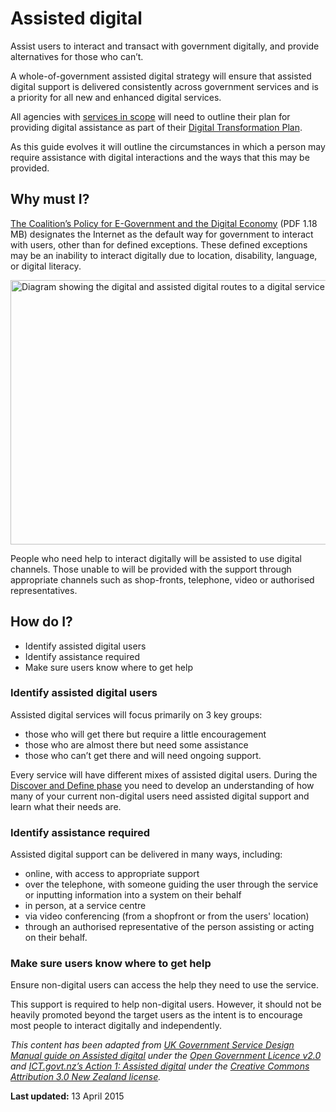 Assisted digital
================

Assist users to interact and transact with government digitally, and provide alternatives for those who can’t.

A whole-of-government assisted digital strategy will ensure that assisted digital support is delivered consistently across government services and is a priority for all new and enhanced digital services.

All agencies with <a href="http://www.dto.gov.au/standard/scope-digital-service-standard">services in scope</a> will need to outline their plan for providing digital assistance as part of their [Digital Transformation Plan](http://www.dto.gov.au/standard/digital-transformation-plan).

As this guide evolves it will outline the circumstances in which a person may require assistance with digital interactions and the ways that this may be provided.

Why must I?
-----------
[The Coalition’s Policy for E-Government and the Digital Economy](http://lpaweb-static.s3.amazonaws.com/Coalition%27s%20Policy%20for%20E-Government%20and%20the%20Digital%20Economy.pdf) (PDF 1.18 MB) designates the Internet as the default way for government to interact with users, other than for defined exceptions. These defined exceptions may be an inability to interact digitally due to location, disability, language, or digital literacy.

<img alt="Diagram showing the digital and assisted digital routes to a digital service" title="diagram showing that most users can access digital services but some users will need assistance" height="423" width="858"  src="http://www.dto.gov.au/sites/g/files/net466/f/styles/large/public/assist_dig_0.png?itok=-dy2ORDw" />

People who need help to interact digitally will be assisted to use digital channels. Those unable to will be provided with the support through appropriate channels such as shop-fronts, telephone, video or authorised representatives.

How do I?
---------
- Identify assisted digital users
- Identify assistance required
- Make sure users know where to get help

### Identify assisted digital users

Assisted digital services will focus primarily on 3 key groups:
- those who will get there but require a little encouragement
- those who are almost there but need some assistance
- those who can’t get there and will need ongoing support.

Every service will have different mixes of assisted digital users. During the [Discover and Define phase](http://www.dto.gov.au/standard/service-design-process#discoverdefine) you need to develop an understanding of how many of your current non-digital users need assisted digital support and learn what their needs are.

### Identify assistance required

Assisted digital support can be delivered in many ways, including:
- online, with access to appropriate support</li>
- over the telephone, with someone guiding the user through the service or inputting information into a system on their behalf
- in person, at a service centre
- via video conferencing (from a shopfront or from the users' location)
- through an authorised representative of the person assisting or acting on their behalf.

### Make sure users know where to get help

Ensure non-digital users can access the help they need to use the service.

This support is required to help non-digital users. However, it should not be heavily promoted beyond the target users as the intent is to encourage most people to interact digitally and independently.

*This content has been adapted from [UK Government Service Design Manual guide on Assisted digital](https://www.gov.uk/service-manual/assisted-digital/index.html) under the [Open Government Licence v2.0](http://www.nationalarchives.gov.uk/doc/open-government-licence/version/2/) and [ICT.govt.nz’s Action 1: Assisted digital](https://ict.govt.nz/programmes-and-initiatives/digital-transformation/result-10/action-01/) under the [Creative Commons Attribution 3.0 New Zealand license](http://creativecommons.org/licenses/by/3.0/nz/).*

**Last updated:** 13 April 2015
